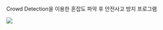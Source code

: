 Crowd Detection을 이용한 혼잡도 파악 후 안전사고 방지 프로그램

<img src="https://capsule-render.vercel.app/api?type=waving&color=BDBDC8&height=150&section=header" />


